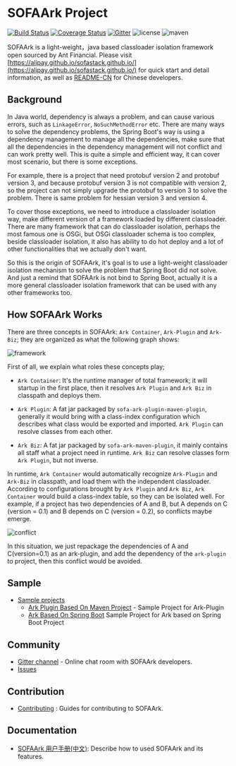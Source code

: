 # SOFAArk Project

[![Build Status](https://travis-ci.org/alipay/sofa-ark.svg?branch=master)](https://travis-ci.org/alipay/sofa-ark)
[![Coverage Status](https://coveralls.io/repos/github/alipay/sofa-ark/badge.svg?branch=master)](https://coveralls.io/github/alipay/sofa-ark)
[![Gitter](https://img.shields.io/badge/chat-on%20gitter-orange.svg)](https://gitter.im/sofa-ark/Lobby)
![license](https://img.shields.io/badge/license-Apache--2.0-green.svg)
![maven](https://img.shields.io/badge/maven-v0.1.0-blue.svg)


SOFAArk is a light-weight，java based classloader isolation framework 
open sourced by Ant Financial. Please visit [https://alipay.github.io/sofastack.github.io/](https://alipay.github.io/sofastack.github.io/)
for quick start and detail information, as well as [README-CN](README-CN.md) for Chinese developers.

## Background

In Java world, dependency is always a problem, and can cause various errors, such as `LinkageError`, `NoSuchMethodError` etc. There are many ways to solve the dependency problems, the Spring Boot's way is using a dependency management to manage all the dependencies, make sure that all the dependencies in the dependency management will not conflict and can work pretty well. This is quite a simple and efficient way, it can cover most scenario, but there is some exceptions.

For example, there is a project that need protobuf version 2 and protobuf version 3, and because protobuf version 3 is not compatible with version 2, so the project can not simply upgrade the protobuf to version 3 to solve the problem. There is same problem for hessian version 3 and version 4.

To cover those exceptions, we need to introduce a classloader isolation way, make different version of a framework loaded by different classloader. There are many framework that can do classloader isolation, perhaps the most famous one is OSGi, but OSGi classloader schema is too complex, beside classloader isolation, it also has ability to do hot deploy and a lot of other functionalities that we actually don't want.

So this is the origin of SOFAArk, it's goal is to use a light-weight classloader isolation mechanism to solve the problem that Spring Boot did not solve. And just a remind that SOFAArk is not bind to Spring Boot, actually it is a more general classloader isolation framework that can be used with any other frameworks too.

## How SOFAArk Works

There are three concepts in SOFAArk: `Ark Container`, `Ark-Plugin` and `Ark-Biz`; they are organized as what the following graph shows:

![framework](resource/SOFA-Ark-Framework.png)

First of all, we explain what roles these concepts play;

+ `Ark Container`: It's the runtime manager of total framework; it will startup in the first place, then it resolves `Ark Plugin` and `Ark Biz` in classpath and deploys them.

+ `Ark Plugin`: A fat jar packaged by `sofa-ark-plugin-maven-plugin`, generally it would bring with a class-index configuration which describes what class would be exported and imported. `Ark Plugin` can resolve classes from each other.

+ `Ark Biz`: A fat jar packaged by `sofa-ark-maven-plugin`, it mainly contains all staff what a project need in runtime. `Ark Biz` can resolve classes form `Ark Plugin`, but not inverse.

In runtime, `Ark Container` would automatically recognize `Ark-Plugin` and `Ark-Biz` in classpath, and load them with the independent classloader. According to configurations brought by `Ark Plugin` and `Ark Biz`, `Ark Container` would build a class-index table, so they can be
isolated well. For example, if a project has two dependencies of A and B, but A depends on C (version = 0.1) and B depends on C (version = 0.2), so conflicts maybe emerge.

![conflict](resource/SOFA-Ark-Conflict.png)

In this situation, we just repackage the dependencies of A and C(version=0.1) as an ark-plugin, and add the dependency of the `ark-plugin` to project, then this conflict would be avoided.

## Sample

* [Sample projects](sofa-ark-samples)
    * [Ark Plugin Based On Maven Project](sofa-ark-samples/sample-ark-plugin) - Sample Project for Ark-Plugin
    * [Ark Based On Spring Boot](sofa-ark-samples/sample-springboot-ark) Sample Project for Ark based on Spring Boot Project

## Community

* [Gitter channel](https://gitter.im/sofa-ark/Lobby) - Online chat room with SOFAArk developers.
* [Issues](https://github.com/alipay/sofa-ark/issues)

## Contribution

* [Contributing](./CONTRIBUTING.md) : Guides for contributing to SOFAArk.

## Documentation

* [SOFAArk 用户手册(中文)](https://alipay.github.io/sofastack.github.io/docs/): Describe how to used SOFAArk and its features.
